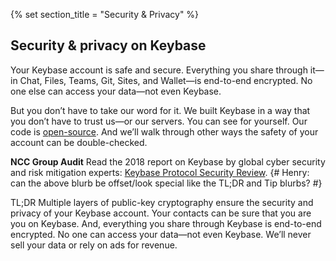 {% set section_title = "Security & Privacy" %}

## Security & privacy on Keybase
Your Keybase account is safe and secure. Everything you share through it—in Chat, Files, Teams, Git, Sites, and Wallet—is end-to-end encrypted. No one else can access your data—not even Keybase.

But you don’t have to take our word for it. We built Keybase in a way that you don’t have to trust us—or our servers. You can see for yourself. Our code is [open-source](https://github.com/keybase/client). And we’ll walk through other ways the safety of your account can be double-checked. 

**NCC Group Audit**
Read the 2018 report on Keybase by global cyber security and risk mitigation experts: [Keybase Protocol Security Review](https://www.nccgroup.trust/us/our-research/keybase-protocol-security-review/).
{# Henry: can the above blurb be offset/look special like the TL;DR and Tip blurbs? #}

TL;DR Multiple layers of public-key cryptography ensure the security and privacy of your Keybase account. Your contacts can be sure that you are you on Keybase. And, everything you share through Keybase is end-to-end encrypted. No one can access your data—not even Keybase. We’ll never sell your data or rely on ads for revenue.